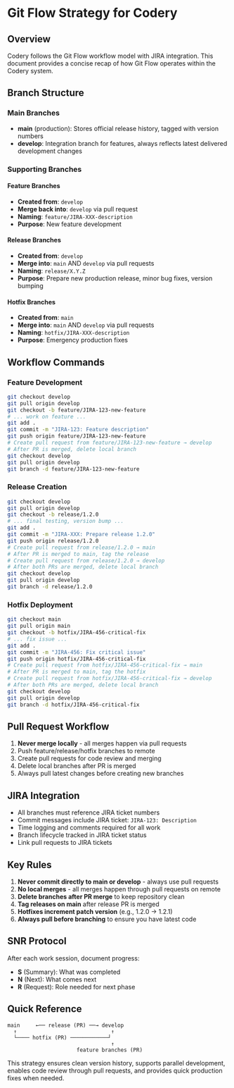 # Git Flow Strategy for Codery

## Overview

Codery follows the Git Flow workflow model with JIRA integration. This document provides a concise recap of how Git Flow operates within the Codery system.

## Branch Structure

### Main Branches

- **main** (production): Stores official release history, tagged with version numbers
- **develop**: Integration branch for features, always reflects latest delivered development changes

### Supporting Branches

#### Feature Branches

- **Created from**: `develop`
- **Merge back into**: `develop` via pull request
- **Naming**: `feature/JIRA-XXX-description`
- **Purpose**: New feature development

#### Release Branches

- **Created from**: `develop`
- **Merge into**: `main` AND `develop` via pull requests
- **Naming**: `release/X.Y.Z`
- **Purpose**: Prepare new production release, minor bug fixes, version bumping

#### Hotfix Branches

- **Created from**: `main`
- **Merge into**: `main` AND `develop` via pull requests
- **Naming**: `hotfix/JIRA-XXX-description`
- **Purpose**: Emergency production fixes

## Workflow Commands

### Feature Development

```bash
git checkout develop
git pull origin develop
git checkout -b feature/JIRA-123-new-feature
# ... work on feature ...
git add .
git commit -m "JIRA-123: Feature description"
git push origin feature/JIRA-123-new-feature
# Create pull request from feature/JIRA-123-new-feature → develop
# After PR is merged, delete local branch
git checkout develop
git pull origin develop
git branch -d feature/JIRA-123-new-feature
```

### Release Creation

```bash
git checkout develop
git pull origin develop
git checkout -b release/1.2.0
# ... final testing, version bump ...
git add .
git commit -m "JIRA-XXX: Prepare release 1.2.0"
git push origin release/1.2.0
# Create pull request from release/1.2.0 → main
# After PR is merged to main, tag the release
# Create pull request from release/1.2.0 → develop
# After both PRs are merged, delete local branch
git checkout develop
git pull origin develop
git branch -d release/1.2.0
```

### Hotfix Deployment

```bash
git checkout main
git pull origin main
git checkout -b hotfix/JIRA-456-critical-fix
# ... fix issue ...
git add .
git commit -m "JIRA-456: Fix critical issue"
git push origin hotfix/JIRA-456-critical-fix
# Create pull request from hotfix/JIRA-456-critical-fix → main
# After PR is merged to main, tag the hotfix
# Create pull request from hotfix/JIRA-456-critical-fix → develop
# After both PRs are merged, delete local branch
git checkout develop
git pull origin develop
git branch -d hotfix/JIRA-456-critical-fix
```

## Pull Request Workflow

1. **Never merge locally** - all merges happen via pull requests
2. Push feature/release/hotfix branches to remote
3. Create pull requests for code review and merging
4. Delete local branches after PR is merged
5. Always pull latest changes before creating new branches

## JIRA Integration

- All branches must reference JIRA ticket numbers
- Commit messages include JIRA ticket: `JIRA-123: Description`
- Time logging and comments required for all work
- Branch lifecycle tracked in JIRA ticket status
- Link pull requests to JIRA tickets

## Key Rules

1. **Never commit directly to main or develop** - always use pull requests
2. **No local merges** - all merges happen through pull requests on remote
3. **Delete branches after PR merge** to keep repository clean
4. **Tag releases on main** after release PR is merged
5. **Hotfixes increment patch version** (e.g., 1.2.0 → 1.2.1)
6. **Always pull before branching** to ensure you have latest code

## SNR Protocol

After each work session, document progress:

- **S** (Summary): What was completed
- **N** (Next): What comes next
- **R** (Request): Role needed for next phase

## Quick Reference

```text
main     ←── release (PR) ──→ develop
  ↑                              ↑
  └──── hotfix (PR) ────────────┘
                                 ↑
                      feature branches (PR)
```

This strategy ensures clean version history, supports parallel development, enables code review through pull requests, and provides quick production fixes when needed.